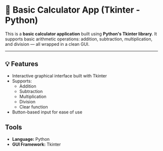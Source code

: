 # 🧮 Basic Calculator App (Tkinter - Python)

This is a **basic calculator application** built using **Python's Tkinter library**. It supports basic arithmetic operations: addition, subtraction, multiplication, and division — all wrapped in a clean GUI.

---

## 💡 Features

- Interactive graphical interface built with Tkinter  
- Supports:
  - Addition
  - Subtraction
  - Multiplication
  - Division
  - Clear function
- Button-based input for ease of use


## Tools

- **Language:** Python
- **GUI Framework:** Tkinter


